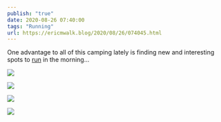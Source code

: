 ```yaml
---
publish: "true"
date: 2020-08-26 07:40:00
tags: "Running"
url: https://ericmwalk.blog/2020/08/26/074045.html
---
```


One advantage to all of this camping lately is finding new and interesting spots to [run](https://www.strava.com/activities/3968069885) in the morning...

![](https://ericmwalk.blog/uploads/2022/dd31963b8c.jpg)

![](https://ericmwalk.blog/uploads/2022/56b379bd5c.jpg)

![](https://ericmwalk.blog/uploads/2022/26418f8c86.jpg)

![](https://ericmwalk.blog/uploads/2022/1a2843154b.jpg)